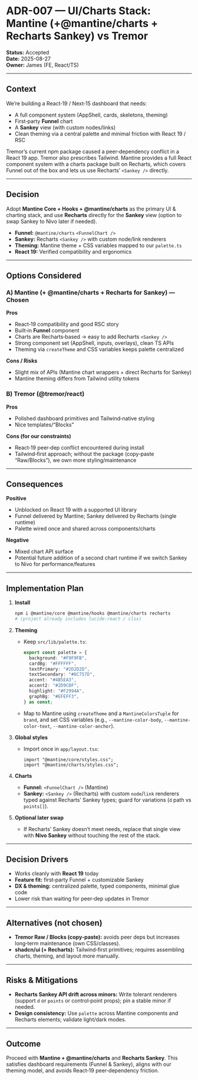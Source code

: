 # ADR-007 — UI/Charts Stack: **Mantine (+@mantine/charts + Recharts Sankey)** vs **Tremor**

**Status:** Accepted  
**Date:** 2025-08-27  
**Owner:** James (FE, React/TS)

---

## Context

We’re building a React‑19 / Next‑15 dashboard that needs:

- A full component system (AppShell, cards, skeletons, theming)
- First‑party **Funnel** chart
- A **Sankey** view (with custom nodes/links)
- Clean theming via a central palette and minimal friction with React 19 / RSC

Tremor’s current npm package caused a peer‑dependency conflict in a React 19 app. Tremor also prescribes Tailwind. Mantine provides a full React component system with a charts package built on Recharts, which covers Funnel out of the box and lets us use Recharts’ `<Sankey />` directly.

---

## Decision

Adopt **Mantine Core + Hooks + @mantine/charts** as the primary UI & charting stack, and use **Recharts** directly for the **Sankey** view (option to swap Sankey to Nivo later if needed).

- **Funnel:** `@mantine/charts` `<FunnelChart />`
- **Sankey:** Recharts `<Sankey />` with custom node/link renderers
- **Theming:** Mantine theme + CSS variables mapped to our `palette.ts`
- **React 19:** Verified compatibility and ergonomics

---

## Options Considered

### A) Mantine (+ @mantine/charts + Recharts for Sankey) — **Chosen**

**Pros**
- React‑19 compatibility and good RSC story
- Built‑in **Funnel** component
- Charts are Recharts‑based → easy to add Recharts `<Sankey />`
- Strong component set (AppShell, inputs, overlays), clean TS APIs
- Theming via `createTheme` and CSS variables keeps palette centralized

**Cons / Risks**
- Slight mix of APIs (Mantine chart wrappers + direct Recharts for Sankey)
- Mantine theming differs from Tailwind utility tokens

### B) Tremor (@tremor/react)

**Pros**
- Polished dashboard primitives and Tailwind‑native styling
- Nice templates/“Blocks”

**Cons (for our constraints)**
- React‑19 peer‑dep conflict encountered during install
- Tailwind‑first approach; without the package (copy‑paste “Raw/Blocks”), we own more styling/maintenance

---

## Consequences

**Positive**
- Unblocked on React 19 with a supported UI library
- Funnel delivered by Mantine; Sankey delivered by Recharts (single runtime)
- Palette wired once and shared across components/charts

**Negative**
- Mixed chart API surface
- Potential future addition of a second chart runtime if we switch Sankey to Nivo for performance/features

---

## Implementation Plan

1. **Install**
   ```bash
   npm i @mantine/core @mantine/hooks @mantine/charts recharts
   # (project already includes lucide-react / clsx)
   ```

2. **Theming**
   - Keep `src/lib/palette.ts`:
     ```ts
     export const palette = {
       background: "#F9F9FB",
       cardBg: "#FFFFFF",
       textPrimary: "#2D2D2D",
       textSecondary: "#6C757D",
       accent: "#4B5EA3",
       accent2: "#2D9C8F",
       highlight: "#F2994A",
       graphBg: "#EFEFF3",
     } as const;
     ```
   - Map to Mantine using `createTheme` and a `MantineColorsTuple` for `brand`, and set CSS variables (e.g., `--mantine-color-body`, `--mantine-color-text`, `--mantine-color-anchor`).

3. **Global styles**
   - Import once in `app/layout.tsx`:
     ```tsx
     import "@mantine/core/styles.css";
     import "@mantine/charts/styles.css";
     ```

4. **Charts**
   - **Funnel:** `<FunnelChart />` (Mantine)
   - **Sankey:** `<Sankey />` (Recharts) with custom `node`/`link` renderers typed against Recharts’ Sankey types; guard for variations (`d` path vs `points[]`).

5. **Optional later swap**
   - If Recharts’ Sankey doesn’t meet needs, replace that single view with **Nivo Sankey** without touching the rest of the stack.

---

## Decision Drivers

- Works cleanly with **React 19** today
- **Feature fit:** first‑party Funnel + customizable Sankey
- **DX & theming:** centralized palette, typed components, minimal glue code
- Lower risk than waiting for peer‑dep updates in Tremor

---

## Alternatives (not chosen)

- **Tremor Raw / Blocks (copy‑paste):** avoids peer deps but increases long‑term maintenance (own CSS/classes).
- **shadcn/ui (+ Recharts):** Tailwind‑first primitives; requires assembling charts, theming, and layout more manually.

---

## Risks & Mitigations

- **Recharts Sankey API drift across minors:** Write tolerant renderers (support `d` or `points` or control‑point props); pin a stable minor if needed.
- **Design consistency:** Use `palette` across Mantine components and Recharts elements; validate light/dark modes.

---

## Outcome

Proceed with **Mantine + @mantine/charts** and **Recharts Sankey**. This satisfies dashboard requirements (Funnel & Sankey), aligns with our theming model, and avoids React‑19 peer‑dependency friction.
